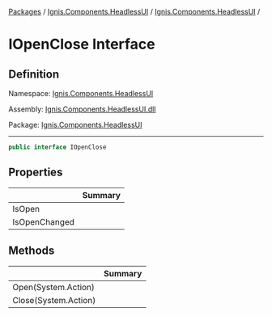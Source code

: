[Packages](../../README.md) / [Ignis.Components.HeadlessUI](../README.md) / [Ignis.Components.HeadlessUI](README.md) /

# IOpenClose Interface

## Definition

Namespace: [Ignis.Components.HeadlessUI](README.md)

Assembly: [Ignis.Components.HeadlessUI.dll](../README.md)

Package: [Ignis.Components.HeadlessUI](https://www.nuget.org/packages/Ignis.Components.HeadlessUI)

---

```csharp
public interface IOpenClose
```

## Properties

|               | Summary |
| ------------- | ------- |
| IsOpen        |         |
| IsOpenChanged |         |

## Methods

|                      | Summary |
| -------------------- | ------- |
| Open(System.Action)  |         |
| Close(System.Action) |         |
